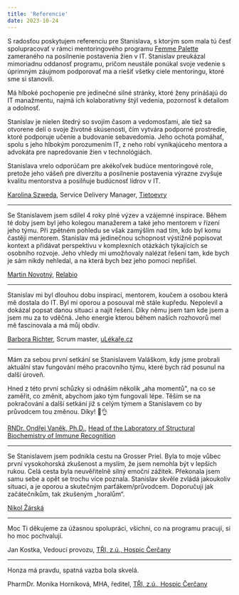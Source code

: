 ```yaml
---
title: 'Referencie'
date: 2023-10-24
---
```


S radosťou poskytujem referenciu pre Stanislava, s ktorým som mala tú česť spolupracovať v rámci mentoringového programu [Femme Palette](https://www.femmepalette.com) zameraného na posilnenie postavenia žien v IT. Stanislav preukázal mimoriadnu oddanosť programu, pričom neustále ponúkal svoje vedenie s úprimným záujmom podporovať ma a riešiť všetky ciele mentoringu, ktoré sme si stanovili.

Má hlboké pochopenie pre jedinečné silné stránky, ktoré ženy prinášajú do IT manažmentu, najmä ich kolaboratívny štýl vedenia, pozornosť k detailom a odolnosť.

Stanislav je nielen štedrý so svojím časom a vedomosťami, ale tiež sa otvorene delí o svoje životné skúsenosti, čím vytvára podporné prostredie, ktoré podporuje učenie a budovanie sebavedomia. Jeho ochota pomáhať, spolu s jeho hlbokým porozumením IT, z neho robí vynikajúceho mentora a advokáta pre napredovanie žien v technológiách.

Stanislava vrelo odporúčam pre akékoľvek budúce mentoringové role, pretože jeho vášeň pre diverzitu a posilnenie postavenia výrazne zvyšuje kvalitu mentorstva a posilňuje budúcnosť lídrov v IT.

[Karolina Szweda](https://www.linkedin.com/in/karolina-szweda-18103099/), Service Delivery Manager, [Tietoevry](https://www.tietoevry.com)

---

Se Stanislavem jsem sdílel 4 roky plné výzev a vzájemné inspirace. Během té doby jsem byl jeho kolegou manažerem a také jeho mentorem v řízení jeho týmu. Při zpětném pohledu se však zamýšlím nad tím, kdo byl komu častěji mentorem. Stanislav má jedinečnou schopnost výstižně popisovat kontext a přidávat perspektivu v komplexních otázkách týkajících se osobního rozvoje. Jeho vhledy mi umožňovaly nalézat řešení tam, kde bych je sám nikdy nehledal, a na která bych bez jeho pomoci nepřišel.

[Martin Novotný](https://www.linkedin.com/in/marnovot/), [Relabio](https://www.relabio.com)

---

Stanislav mi byl dlouhou dobu inspirací, mentorem, koučem a osobou která mě dostala do IT. Byl mi oporou a posouval mě stále kupředu. Nepolevil a dokázal popsat danou situaci a najít řešení. Díky němu jsem tam kde jsem a jsem mu za to vděčná. Jeho energie kterou během našich rozhovorů mel mě fascinovala a má můj obdiv.

[Barbora Richter](https://www.linkedin.com/in/barbora-richter-8185841a9/), Scrum master, [uLékaře.cz](https://www.ulekare.cz)

---

Mám za sebou první setkání se Stanislavem Valáškom, kdy jsme probrali aktuální stav fungování mého pracovního týmu, které bych rád posunul na další úroveň.

Hned z této první schůzky si odnáším několik „aha momentů", na co se zaměřit, co změnit, abychom jako tým fungovali lépe.
Těším se na pokračování a další setkání již s celým týmem a Stanislavem co by průvodcem tou změnou. Díky! 🙏👌

[RNDr. Ondřej Vaněk, Ph.D.](https://web.natur.cuni.cz/biochem/structimmuno/cv-ondrej-vanek/), [Head of the Laboratory of Structural Biochemistry of Immune Recognition](https://web.natur.cuni.cz/biochem/structimmuno/)

---

Se Stanislavem jsem podnikla cestu na Grosser Priel. Byla to moje vůbec první vysokohorská zkušenost a myslím, že jsem nemohla být v lepších rukou. Celá cesta byla neuvěřitelně silný emoční zážitek. Překonala jsem samu sebe a opět se trochu více poznala. Stanislav skvěle zvládá jakoukoliv situaci, a je oporou a skutečným parťákem/průvodcem. Doporučuji jak začátečníkům, tak zkušeným „horalům“.

[Nikol Žárská](https://www.linkedin.com/in/nikolzarska/)

---

Moc Ti děkujeme za úžasnou spolupráci, všichni, co na programu pracují, si ho moc pochvalují.

Jan Kostka, Vedoucí provozu, [TŘI, z.ú., Hospic Čerčany](https://hospic-cercany.cz)

---

Honza má pravdu, spatná vazba bola skvelá.

PharmDr. Monika Horníková, MHA, ředitel, [TŘI, z.ú., Hospic Čerčany](https://hospic-cercany.cz)
